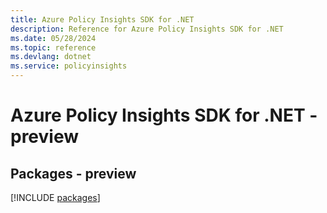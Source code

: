 ```yaml
---
title: Azure Policy Insights SDK for .NET
description: Reference for Azure Policy Insights SDK for .NET
ms.date: 05/28/2024
ms.topic: reference
ms.devlang: dotnet
ms.service: policyinsights
---
```

# Azure Policy Insights SDK for .NET - preview
## Packages - preview
[!INCLUDE [packages](policy-insights-index.md)]